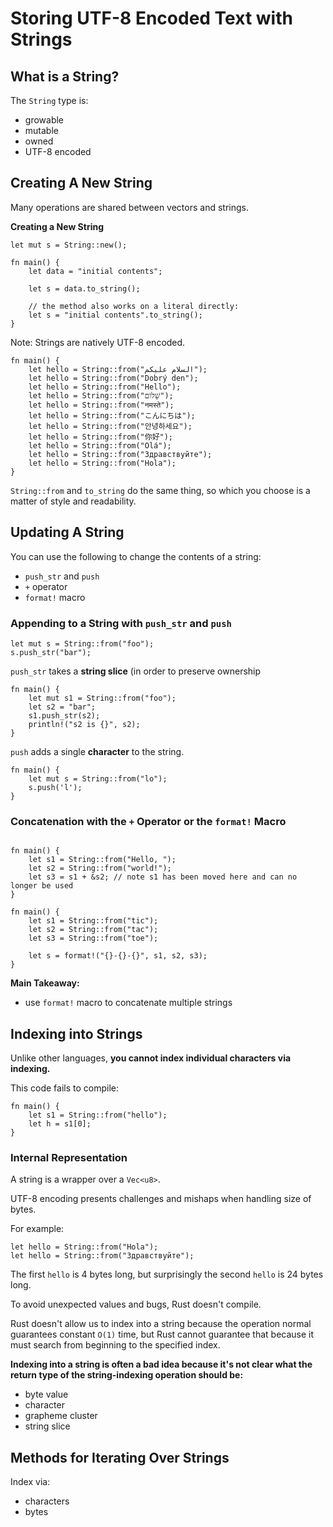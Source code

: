 # Storing UTF-8 Encoded Text with Strings

## What is a String?

The `String` type is:
- growable
- mutable
- owned
- UTF-8 encoded

## Creating A New String

Many operations are shared between vectors and strings.

**Creating a New String**
```
let mut s = String::new();
```

```
fn main() {
    let data = "initial contents";

    let s = data.to_string();

    // the method also works on a literal directly:
    let s = "initial contents".to_string();
}
```

Note: Strings are natively UTF-8 encoded.
```
fn main() {
    let hello = String::from("السلام عليكم");
    let hello = String::from("Dobrý den");
    let hello = String::from("Hello");
    let hello = String::from("שָׁלוֹם");
    let hello = String::from("नमस्ते");
    let hello = String::from("こんにちは");
    let hello = String::from("안녕하세요");
    let hello = String::from("你好");
    let hello = String::from("Olá");
    let hello = String::from("Здравствуйте");
    let hello = String::from("Hola");
}
```

`String::from` and `to_string` do the same thing, so which you choose is a matter of style and readability.

## Updating A String

You can use the following to change the contents of a string:
- `push_str` and `push`
- `+` operator
- `format!` macro

### Appending to a String with `push_str` and `push`

```
let mut s = String::from("foo");
s.push_str("bar");
``` 

`push_str` takes a **string slice** (in order to preserve ownership

```
fn main() {
    let mut s1 = String::from("foo");
    let s2 = "bar";
    s1.push_str(s2);
    println!("s2 is {}", s2);
}
```

`push` adds a single **character** to the string.

```
fn main() {
    let mut s = String::from("lo");
    s.push('l');
}
```

### Concatenation with the `+` Operator or the `format!` Macro

```

fn main() {
    let s1 = String::from("Hello, ");
    let s2 = String::from("world!");
    let s3 = s1 + &s2; // note s1 has been moved here and can no longer be used
}
```

```
fn main() {
    let s1 = String::from("tic");
    let s2 = String::from("tac");
    let s3 = String::from("toe");

    let s = format!("{}-{}-{}", s1, s2, s3);
}
```

**Main Takeaway:**
- use `format!` macro to concatenate multiple strings

## Indexing into Strings

Unlike other languages, **you cannot index individual characters via indexing.**

This code fails to compile:
```
fn main() {
    let s1 = String::from("hello");
    let h = s1[0];
}
```

### Internal Representation
A string is a wrapper over a `Vec<u8>`.

UTF-8 encoding presents challenges and mishaps when handling size of bytes.

For example: 

```
let hello = String::from("Hola");
let hello = String::from("Здравствуйте");
```

The first `hello` is 4 bytes long, but surprisingly the second `hello` is 24 bytes long.

To avoid unexpected values and bugs, Rust doesn't compile.

Rust doesn't allow us to index into a string because the operation normal guarantees constant `O(1)` time, but Rust cannot guarantee that because it must search from beginning to the specified index.

**Indexing into a string is often a bad idea because it's not clear what the return type of the string-indexing operation should be:**
- byte value
- character
- grapheme cluster
- string slice


## Methods for Iterating Over Strings

Index via:
- characters
- bytes

